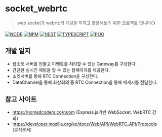# socket_webrtc
> web socket과 webrtc의 개념을 익히고 활용해보기 위한 프로젝트 입니다📺

[![NODE][node-image]][node-url]
[![NPM][npm-image]][npm-url]
[![NEST][nest-image]][nest-url]
[![TYPESCRIPT][typescript-image]][typescript-url]
[![PUG][pug-image]][pug-url]

## 개발 일지
* 웹소켓 서버를 만들고 이벤트를 처리할 수 있는 Gateway를 구성한다.
* 간단한 실시간 채팅을 할 수 있는 웹페이지를 제공한다.
* 소켓서버를 통해 RTC Connection을 구성한다.
* DataChannel을 통해 화상회의 중 RTC Connection을 통해 메세지를 전달한다.

## 참고 사이트
* https://nomadcoders.co/noom (Express.js기반 WebSocket, WebRTC 강의)
* https://developer.mozilla.org/ko/docs/Web/API/WebRTC_API/Protocols (공식문서)

<!-- Markdown link & img dfn's -->
[npm-image]: https://img.shields.io/badge/npm-CB3837.svg?&style=for-the-badge&logo=npm&logoColor=white
[npm-url]: https://www.npmjs.com/

[node-image]: https://img.shields.io/badge/NodeJs-339933.svg?&style=for-the-badge&logo=Node.js&logoColor=white
[node-url]: https://nodejs.org/

[nest-image]: https://img.shields.io/badge/NestJS-E0234E.svg?&style=for-the-badge&logo=NestJS&logoColor=white
[nest-url]: https://nestjs.com/

[typescript-image]: https://img.shields.io/badge/Typescript-3178C6.svg?&style=for-the-badge&logo=Typescript&logoColor=white
[typescript-url]: https://www.typescriptlang.org/

[pug-image]: https://img.shields.io/badge/pug-A86454.svg?&style=for-the-badge&logo=pug&logoColor=white
[pug-url]: https://www.puglang.org/